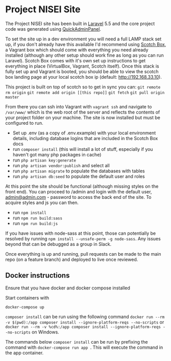 # Project NISEI Site
The Project NISEI site has been built in [Laravel](https://laravel.com/) 5.5 and the core project code was generated using [QuickAdminPanel](https://quickadminpanel.com/).

To set the site up in a dev environment you will need a full LAMP stack set up, if you don't already have this available I'd recommend using [Scotch Box](https://box.scotch.io/), a Vagrant box which should come with everything you need already installed (although any other setup should work fine as long as you can run Laravel). Scotch Box comes with it's own set up instructions to get everything in place (VirtualBox, Vagrant, Scotch itself). Once this stack is fully set up and Vagrant is booted, you should be able to view the scotch box landing page at your local scotch box ip (default: http://192.168.33.10).

This project is built on top of scotch so to get in sync you can:
`git remote rm origin`
`git remote add origin [[this repo]]`
`git fetch`
`git pull origin master`

From there you can ssh into Vagrant with ```vagrant ssh``` and navigate to ```/var/www/``` which is the web root of the server and reflects the contents of your project folder on your machine. The site is now installed but must be configured to run.

* Set up .env (as a copy of .env.example) with your local environment details, including database logins that are included in the Scotch Box docs
* run `composer install` (this will install a lot of stuff, especially if you haven't got many php packages in cache)
* run `php artisan key:generate`
* run `php artisan vendor:publish` and select all
* run `php artisan migrate` to populate the databases with tables
* run `php artisan db:seed` to populate the default user and roles

At this point the site should be functional (although missing styles on the front end). You can proceed to /admin and login with the default user, admin@admin.com - password to access the back end of the site. To acquire styles and js you can then.

* run `npm install`
* run `npm run build:sass`
* run `npm run build:js`

If you have issues with node-sass at this point, those can potentially be resolved by running `npm install --unsafe-perm -g node-sass`. Any issues beyond that can be debugged as a group in Slack.

Once everything is up and running, pull requests can be made to the main repo (on a feature branch) and deployed to live once reviewed.

## Docker instructions
Ensure that you have docker and docker compose installed

Start containers with 

`docker-compose up`

`composer install` can be run using the following command `docker run --rm -v $(pwd):/app composer install --ignore-platform-reqs --no-scripts` or `docker run --rm -v %cd%:/app composer install --ignore-platform-reqs --no-scripts` on Windows.

The commands below `composer install` can be run by prefixing the command with `docker-compose run app `.  This will execute the command in the app container.
